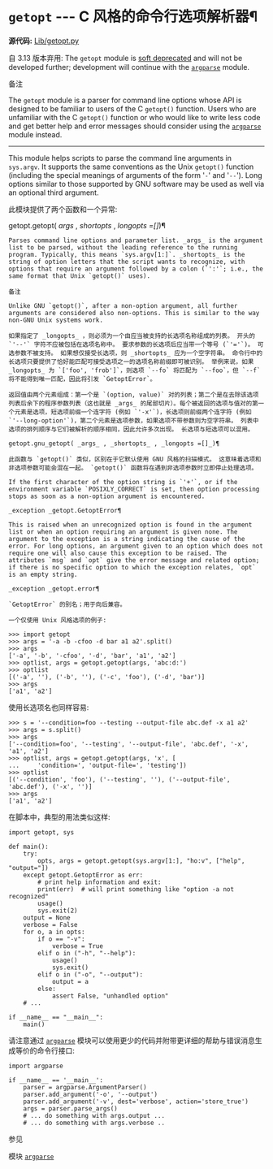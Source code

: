 # `getopt` \--- C 风格的命令行选项解析器¶

**源代码:** [Lib/getopt.py](https://github.com/python/cpython/tree/3.12/Lib/getopt.py)

自 3.13 版本弃用: The `getopt` module is [soft deprecated](../glossary.md#term-soft-deprecated) and will not be developed further; development will continue with the [`argparse`](argparse.md#module-argparse "argparse: Command-line option and argument parsing library.") module.

备注

The `getopt` module is a parser for command line options whose API is designed to be familiar to users of the C `getopt()` function. Users who are unfamiliar with the C `getopt()` function or who would like to write less code and get better help and error messages should consider using the [`argparse`](argparse.md#module-argparse "argparse: Command-line option and argument parsing library.") module instead.

* * *

This module helps scripts to parse the command line arguments in `sys.argv`. It supports the same conventions as the Unix `getopt()` function (including the special meanings of arguments of the form '`-`' and '`--`'). Long options similar to those supported by GNU software may be used as well via an optional third argument.

此模块提供了两个函数和一个异常:

getopt.getopt( _args_ , _shortopts_ , _longopts =[]_)¶

    

~~~
Parses command line options and parameter list. _args_ is the argument list to be parsed, without the leading reference to the running program. Typically, this means `sys.argv[1:]`. _shortopts_ is the string of option letters that the script wants to recognize, with options that require an argument followed by a colon (`':'`; i.e., the same format that Unix `getopt()` uses).

备注

Unlike GNU `getopt()`, after a non-option argument, all further arguments are considered also non-options. This is similar to the way non-GNU Unix systems work.

如果指定了 _longopts_ ，则必须为一个由应当被支持的长选项名称组成的列表。 开头的 `'--'` 字符不应被包括在选项名称中。 要求参数的长选项后应当带一个等号 (`'='`)。 可选参数不被支持。 如果想仅接受长选项，则 _shortopts_ 应为一个空字符串。 命令行中的长选项只要提供了恰好能匹配可接受选项之一的选项名称前缀即可被识别。 举例来说，如果 _longopts_ 为 `['foo', 'frob']`，则选项 `--fo` 将匹配为 `--foo`，但 `--f` 将不能得到唯一匹配，因此将引发 `GetoptError`。

返回值由两个元素组成：第一个是 `(option, value)` 对的列表；第二个是在去除该选项列表后余下的程序参数列表（这也就是 _args_ 的尾部切片）。每个被返回的选项与值对的第一个元素是选项，短选项前缀一个连字符 (例如 `'-x'`)，长选项则前缀两个连字符 (例如 `'--long-option'`)，第二个元素是选项参数，如果选项不带参数则为空字符串。 列表中选项的排列顺序与它们被解析的顺序相同，因此允许多次出现。 长选项与短选项可以混用。

getopt.gnu_getopt( _args_ , _shortopts_ , _longopts =[]_)¶
~~~
    

~~~
此函数与 `getopt()` 类似，区别在于它默认使用 GNU 风格的扫描模式。 这意味着选项和非选项参数可能会混在一起。 `getopt()` 函数将在遇到非选项参数时立即停止处理选项。

If the first character of the option string is `'+'`, or if the environment variable `POSIXLY_CORRECT` is set, then option processing stops as soon as a non-option argument is encountered.

_exception _getopt.GetoptError¶
~~~
    

~~~
This is raised when an unrecognized option is found in the argument list or when an option requiring an argument is given none. The argument to the exception is a string indicating the cause of the error. For long options, an argument given to an option which does not require one will also cause this exception to be raised. The attributes `msg` and `opt` give the error message and related option; if there is no specific option to which the exception relates, `opt` is an empty string.

_exception _getopt.error¶
~~~
    

~~~
`GetoptError` 的别名；用于向后兼容。

一个仅使用 Unix 风格选项的例子:
~~~
    
    
~~~shell
>>> import getopt
>>> args = '-a -b -cfoo -d bar a1 a2'.split()
>>> args
['-a', '-b', '-cfoo', '-d', 'bar', 'a1', 'a2']
>>> optlist, args = getopt.getopt(args, 'abc:d:')
>>> optlist
[('-a', ''), ('-b', ''), ('-c', 'foo'), ('-d', 'bar')]
>>> args
['a1', 'a2']
~~~

使用长选项名也同样容易:

    
    
~~~shell
>>> s = '--condition=foo --testing --output-file abc.def -x a1 a2'
>>> args = s.split()
>>> args
['--condition=foo', '--testing', '--output-file', 'abc.def', '-x', 'a1', 'a2']
>>> optlist, args = getopt.getopt(args, 'x', [
...     'condition=', 'output-file=', 'testing'])
>>> optlist
[('--condition', 'foo'), ('--testing', ''), ('--output-file', 'abc.def'), ('-x', '')]
>>> args
['a1', 'a2']
~~~

在脚本中，典型的用法类似这样:

    
    
~~~
import getopt, sys

def main():
    try:
        opts, args = getopt.getopt(sys.argv[1:], "ho:v", ["help", "output="])
    except getopt.GetoptError as err:
        # print help information and exit:
        print(err)  # will print something like "option -a not recognized"
        usage()
        sys.exit(2)
    output = None
    verbose = False
    for o, a in opts:
        if o == "-v":
            verbose = True
        elif o in ("-h", "--help"):
            usage()
            sys.exit()
        elif o in ("-o", "--output"):
            output = a
        else:
            assert False, "unhandled option"
    # ...

if __name__ == "__main__":
    main()
~~~

请注意通过 [`argparse`](argparse.md#module-argparse "argparse: Command-line option and argument parsing library.") 模块可以使用更少的代码并附带更详细的帮助与错误消息生成等价的命令行接口:

    
    
~~~
import argparse

if __name__ == '__main__':
    parser = argparse.ArgumentParser()
    parser.add_argument('-o', '--output')
    parser.add_argument('-v', dest='verbose', action='store_true')
    args = parser.parse_args()
    # ... do something with args.output ...
    # ... do something with args.verbose ..
~~~

参见

模块 [`argparse`](argparse.md#module-argparse "argparse: Command-line option and argument parsing library.")

    

~~~
